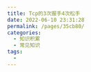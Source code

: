 ```yaml
---
title: Tcp的3次握手4次松手
date: 2022-06-10 23:31:28
permalink: /pages/35cb80/
categories:
  - 知识积累
  - 常见知识
tags:
  - 
---
```

